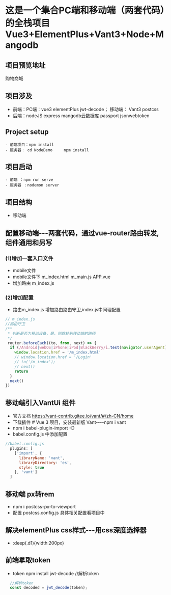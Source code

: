 # 这是一个集合PC端和移动端（两套代码）的全栈项目 Vue3+ElementPlus+Vant3+Node+Mangodb
## 项目预览地址 
<a herf="http://101.201.220.43/">购物商城</a>
## 项目涉及
- 前端：PC端：vue3 elementPlus jwt-decode； 移动端： Vant3  postcss
- 后端：nodeJS express mangodb云数据库 passport jsonwebtoken 
## Project setup
```
- 前端项目：npm install  
- 服务器： cd NodeDemo     npm install
```
## 项目启动
```
- 前端 ：npm run serve
- 服务器 ：nodemon server
```
## 项目结构
- 移动端


## 配置移动端---两套代码，通过vue-router路由转发,组件通用和另写
### (1)增加一套入口文件
- mobile文件
- mobile文件下 m_index.html m_main.js APP.vue 
- 增加路由 m_index.js
### (2)增加配置
- 路由m_index.js 增加路由路由守卫,index.js中同理配置
```js
// m_index.js
//路由守卫
/**
 * 判断是否为移动设备，是，则跳转到移动端的路径
 */
 router.beforeEach((to, from, next) => {
  if (/Android|webOS|iPhone|iPod|BlackBerry/i.test(navigator.userAgent)) {
    window.location.href = '/m_index.html'
    // window.location.href = '/Login'
    // to('/m_index');
    // next()
    return
  }
  next()
})

```
## 移动端引入VantUi 组件
- 官方文档 https://vant-contrib.gitee.io/vant/#/zh-CN/home
- 下载插件 # Vue 3 项目，安装最新版 Vant----npm i vant
- npm i babel-plugin-import -D
- babel.config.js 中添加配置
```js
//babel.config.js
  plugins: [
    ['import', {
      libraryName: 'vant',
      libraryDirectory: 'es',
      style: true
    }, 'vant']
  ]
```
## 移动端 px转rem 
- npm i postcss-px-to-viewport
- 配置 postcss.config.js  具体相关配置看项目中
## 解决elementPlus css样式---用css深度选择器
- :deep(.d1){width:200px}
## 前端拿取token 
- token npm install jwt-decode //解析token
```js
  //解析token
  const decoded = jwt_decode(token);
```
